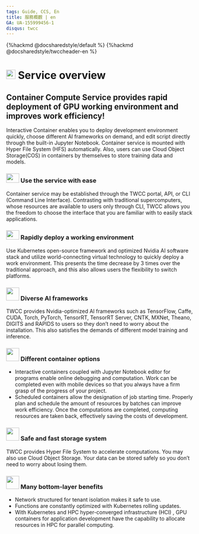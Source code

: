 ```yaml
---
tags: Guide, CCS, En
title: 服務概觀 | en
GA: UA-155999456-1
disqus: twcc
---
```


{%hackmd @docsharedstyle/default %}
{%hackmd @docsharedstyle/twccheader-en %}

<style>
</style>

# <img class="icon" src="https://cos.twcc.ai/SYS-MANUAL/uploads/upload_0b81080da8a39866cd1e0aa0471e9552.png" width="25" height="25"> Service overview 


## Container Compute Service provides rapid deployment of GPU working environment and improves work efficiency!

Interactive Container enables you to deploy development environment quickly, choose different AI frameworks on demand, and edit script directly through the built-in Jupyter Notebook. Container service is mounted with Hyper File System (HFS) automatically. Also, users can use Cloud Object Storage(COS) in containers by themselves to store training data and models.

### <img src="https://cos.twcc.ai/SYS-MANUAL/uploads/upload_9031b03afa1291f2d95f9dbc60cf2948.png" width="35" height="25"> Use the service with ease 


Container service may be established through the TWCC portal, API, or CLI (Command Line Interface). Contrasting with traditional supercomputers, whose resources are available to users only through CLI, TWCC allows you the freedom to choose the interface that you are familiar with to easily stack applications.


### <img src="https://cos.twcc.ai/SYS-MANUAL/uploads/upload_afd344f9a1b3d0567f83a250da8b8d26.png" width="35" height="25"> Rapidly deploy a working environment

Use Kubernetes open-source framework and optimized Nvidia AI software stack and utilize world-connecting virtual technology to quickly deploy a work environment. This presents the time decrease by 3 times over the traditional approach, and this also allows users the flexibility to switch platforms.

### <img src="https://cos.twcc.ai/SYS-MANUAL/uploads/upload_d404fdf4e28033ae3c6185c87888ab51.png" width="35" heigh="25"> Diverse AI frameworks

TWCC provides Nvidia-optimized AI frameworks such as TensorFlow, Caffe, CUDA, Torch, PyTorch, TensorRT, TensorRT Server, CNTK, MXNet, Theano, DIGITS and RAPIDS to users so they don’t need to worry about the installation. This also satisfies the demands of different model training and inference.

### <img src="https://cos.twcc.ai/SYS-MANUAL/uploads/upload_cb712cc256270388197b36fdb9757d68.png" width="35" heigh="25"> Different container options

- Interactive containers coupled with Jupyter Notebook editor for programs enable online debugging and computation. Work can be completed even with mobile devices so that you always have a firm grasp of the progress of your project.
- Scheduled containers allow the designation of job starting time. Properly plan and schedule the amount of resources by batches can improve work efficiency. Once the computations are completed, computing resources are taken back, effectively saving the costs of development.


### <img src="https://cos.twcc.ai/SYS-MANUAL/uploads/upload_22d79d4fc2df0425c3f9c9e1e0591396.png" width="35" heigh="25"> Safe and fast storage system

TWCC provides Hyper File System to accelerate computations. You may also use Cloud Object Storage. Your data can be stored safely so you don’t need to worry about losing them.

### <img src="https://cos.twcc.ai/SYS-MANUAL/uploads/upload_b5b69c51d21e91a714e4152465fed59e.png" width="35" heigh="25"> Many bottom-layer benefits


- Network structured for tenant isolation makes it safe to use.
- Functions are constantly optimized with Kubernetes rolling updates.
- With Kubernetes and HPC hyper-converged infrastructure (HCI) , GPU containers for application development have the capability to allocate resources in HPC for parallel computing.
